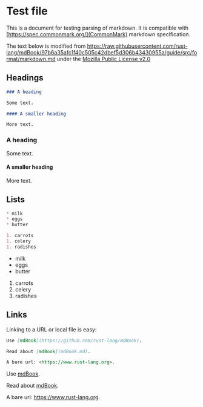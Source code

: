 # Test file

This is a document for testing parsing of markdown. It is compatible with [https://spec.commonmark.org/](CommonMark) markdown specification.

The text below is modified from 
https://raw.githubusercontent.com/rust-lang/mdBook/97b6a35afc1f40c505c42dbef5d306b43430955a/guide/src/format/markdown.md under the [Mozilla Public License v2.0](https://www.mozilla.org/en-US/MPL/2.0/)

## Headings

```markdown
### A heading 

Some text.

#### A smaller heading 

More text.
```

### A heading 

Some text.

#### A smaller heading 

More text.

## Lists

```markdown
* milk
* eggs
* butter

1. carrots
1. celery
1. radishes
```

* milk
* eggs
* butter

1. carrots
1. celery
1. radishes

## Links

Linking to a URL or local file is easy:

```markdown
Use [mdBook](https://github.com/rust-lang/mdBook). 

Read about [mdBook](mdBook.md).

A bare url: <https://www.rust-lang.org>.
```

Use [mdBook](https://github.com/rust-lang/mdBook). 

Read about [mdBook](mdBook.md).

A bare url: <https://www.rust-lang.org>.
